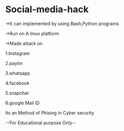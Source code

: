 # Social-media-hack
->It can implemented by using Bash,Python programs

->Run on A linux platform

->Made attack on

1.Instagram

2.paytm

3.whatsapp

4.facebook

5.snapchat

6.google Mail ID

Its an Method of Phising in Cyber security

--For Educational purpose Only--
